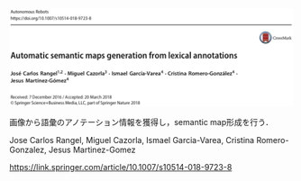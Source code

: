 ![論文](https://github.com/soraKING44/survey_paper/blob/images/semantic_mapping/indoor/2D/occupancy_grid_map/Automatic%20semantic%20maps%20generation%20from%20lexical%20annotations.png)

画像から語彙のアノテーション情報を獲得し，semantic map形成を行う．

Jose Carlos Rangel, Miguel Cazorla, Ismael Garcia-Varea, Cristina Romero-Gonzalez, Jesus Martinez-Gomez

https://link.springer.com/article/10.1007/s10514-018-9723-8
